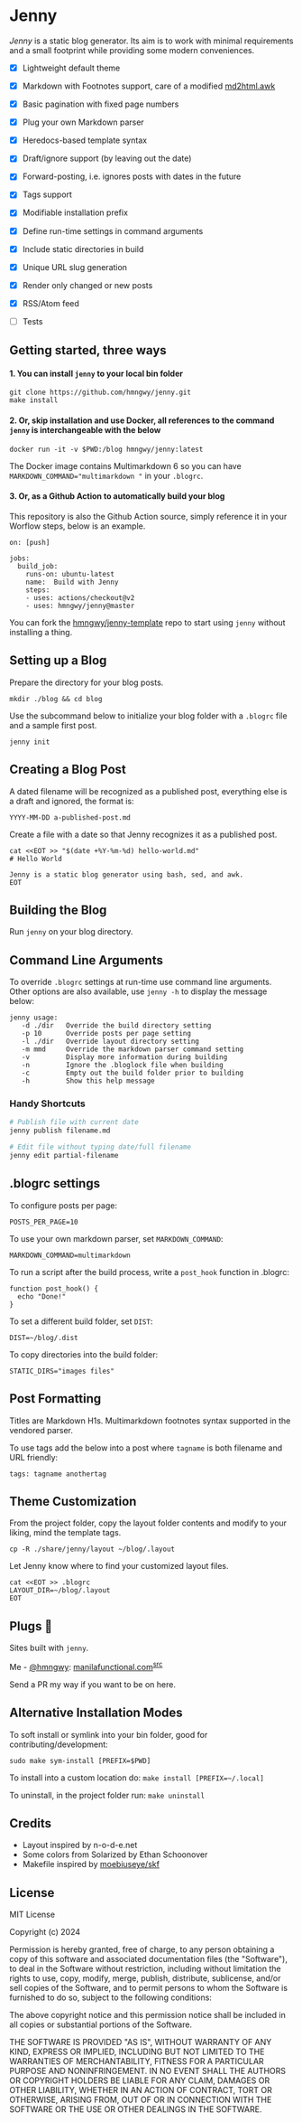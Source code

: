 # Jenny

_Jenny_ is a static blog generator. Its aim is to work with minimal requirements and a small footprint while providing some modern conveniences.

- [x] Lightweight default theme
- [x] Markdown with Footnotes support, care of a modified [md2html.awk](https://bitbucket.org/yiyus/md2html.awk)
- [x] Basic pagination with fixed page numbers
- [x] Plug your own Markdown parser
- [x] Heredocs-based template syntax
- [x] Draft/ignore support (by leaving out the date)
- [x] Forward-posting, i.e. ignores posts with dates in the future
- [x] Tags support
- [x] Modifiable installation prefix
- [x] Define run-time settings in command arguments
- [x] Include static directories in build
- [x] Unique URL slug generation
- [x] Render only changed or new posts
- [x] RSS/Atom feed
- [ ] Tests


## Getting started, three ways 

#### 1. You can install `jenny` to your local bin folder

```
git clone https://github.com/hmngwy/jenny.git
make install
```

#### 2. Or, skip installation and use Docker, all references to the command `jenny` is interchangeable with the below

```
docker run -it -v $PWD:/blog hmngwy/jenny:latest
```

The Docker image contains Multimarkdown 6 so you can have `MARKDOWN_COMMAND="multimarkdown "` in your `.blogrc`.

#### 3. Or, as a Github Action to automatically build your blog

This repository is also the Github Action source, simply reference it in your Worflow steps, below is an example.

```
on: [push]

jobs:
  build_job:
    runs-on: ubuntu-latest
    name:  Build with Jenny
    steps:
    - uses: actions/checkout@v2
    - uses: hmngwy/jenny@master
```

You can fork the [hmngwy/jenny-template](https://github.com/hmngwy/jenny-template) repo to start using `jenny` without installing a thing.

## Setting up a Blog

Prepare the directory for your blog posts.

```
mkdir ./blog && cd blog
```

Use the subcommand below to initialize your blog folder with a `.blogrc` file and a sample first post.

```
jenny init
```

## Creating a Blog Post

A dated filename will be recognized as a published post, everything else is a draft and ignored, the format is:

```
YYYY-MM-DD a-published-post.md
```

Create a file with a date so that Jenny recognizes it as a published post.

```
cat <<EOT >> "$(date +%Y-%m-%d) hello-world.md"
# Hello World

Jenny is a static blog generator using bash, sed, and awk.
EOT
```

## Building the Blog

Run `jenny` on your blog directory.

## Command Line Arguments

To override `.blogrc` settings at run-time use command line arguments. Other options are also available, use `jenny -h` to display the message below:

```
jenny usage:
   -d ./dir   Override the build directory setting
   -p 10      Override posts per page setting
   -l ./dir   Override layout directory setting
   -m mmd     Override the markdown parser command setting
   -v         Display more information during building
   -n         Ignore the .bloglock file when building
   -c         Empty out the build folder prior to building
   -h         Show this help message
```

### Handy Shortcuts

```bash
# Publish file with current date
jenny publish filename.md

# Edit file without typing date/full filename
jenny edit partial-filename
```

## .blogrc settings

To configure posts per page:

```
POSTS_PER_PAGE=10
```

To use your own markdown parser, set `MARKDOWN_COMMAND`:

```
MARKDOWN_COMMAND=multimarkdown
```

To run a script after the build process, write a `post_hook` function in .blogrc:

```
function post_hook() {
  echo "Done!"
}
```

To set a different build folder, set `DIST`:

```
DIST=~/blog/.dist
```

To copy directories into the build folder:

```
STATIC_DIRS="images files"
```

## Post Formatting

Titles are Markdown H1s. Multimarkdown footnotes syntax supported in the vendored parser.

To use tags add the below into a post where `tagname` is both filename and URL friendly:

```
tags: tagname anothertag
```

## Theme Customization

From the project folder, copy the layout folder contents and modify to your liking, mind the template tags.

```cp -R ./share/jenny/layout ~/blog/.layout```

Let Jenny know where to find your customized layout files.

```
cat <<EOT >> .blogrc
LAYOUT_DIR=~/blog/.layout
EOT
```

## Plugs 🔌

Sites built with `jenny`.

Me - [@hmngwy](https://github.com/hmngwy): [manilafunctional.com](https://manilafunctional.com/)<sup>[src](https://github.com/hmngwy/blog)</sup>

Send a PR my way if you want to be on here. 


## Alternative Installation Modes

To soft install or symlink into your bin folder, good for contributing/development: 
```
sudo make sym-install [PREFIX=$PWD]
```

To install into a custom location do: ```make install [PREFIX=~/.local]```

To uninstall, in the project folder run: ```make uninstall```

## Credits

- Layout inspired by n-o-d-e.net
- Some colors from Solarized by Ethan Schoonover
- Makefile inspired by [moebiuseye/skf](https://github.com/moebiuseye/skf)

## License

MIT License

Copyright (c) 2024

Permission is hereby granted, free of charge, to any person obtaining a copy
of this software and associated documentation files (the "Software"), to deal
in the Software without restriction, including without limitation the rights
to use, copy, modify, merge, publish, distribute, sublicense, and/or sell
copies of the Software, and to permit persons to whom the Software is
furnished to do so, subject to the following conditions:

The above copyright notice and this permission notice shall be included in all
copies or substantial portions of the Software.

THE SOFTWARE IS PROVIDED "AS IS", WITHOUT WARRANTY OF ANY KIND, EXPRESS OR
IMPLIED, INCLUDING BUT NOT LIMITED TO THE WARRANTIES OF MERCHANTABILITY,
FITNESS FOR A PARTICULAR PURPOSE AND NONINFRINGEMENT. IN NO EVENT SHALL THE
AUTHORS OR COPYRIGHT HOLDERS BE LIABLE FOR ANY CLAIM, DAMAGES OR OTHER
LIABILITY, WHETHER IN AN ACTION OF CONTRACT, TORT OR OTHERWISE, ARISING FROM,
OUT OF OR IN CONNECTION WITH THE SOFTWARE OR THE USE OR OTHER DEALINGS IN THE
SOFTWARE.
